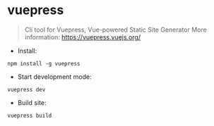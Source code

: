 # vuepress

> Cli tool for Vuepress, Vue-powered Static Site Generator 
> More information: <https://vuepress.vuejs.org/>

- Install:

`npm install -g vuepress`

- Start development mode:

`vuepress dev`

- Build site:

`vuepress build`
